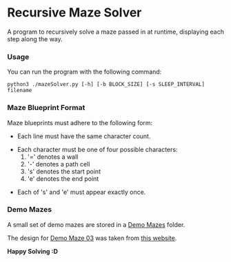 # Recursive Maze Solver

A program to recursively solve a maze passed in at runtime, displaying each
step along the way.

### Usage

You can run the program with the following command:

`python3 ./mazeSolver.py [-h] [-b BLOCK_SIZE] [-s SLEEP_INTERVAL] filename`

### Maze Blueprint Format

Maze blueprints must adhere to the following form:

- Each line must have the same character count.
* Each character must be one of four possible characters:
  1. '=' denotes a wall
  2. '-' denotes a path cell
  3. 's' denotes the start point
  4. 'e' denotes the end point
+ Each of 's' and 'e' must appear exactly once.

### Demo Mazes

A small set of demo mazes are stored in a [Demo Mazes](demo_mazes/) folder.

The design for [Demo Maze 03](demo_mazes/maze03.txt) was taken from [this website](https://www.cs.rochester.edu/~brown/242/assts/mazedoc.html).

**Happy Solving :D**
